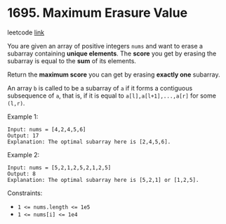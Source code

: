 # 1695. Maximum Erasure Value

leetcode [link][problem]

You are given an array of positive integers `nums` and want to erase a subarray containing **unique elements**. The **score** you get by erasing the subarray is equal to the **sum** of its elements.

Return the **maximum score** you can get by erasing **exactly one** subarray.

An array `b` is called to be a subarray of `a` if it forms a contiguous subsequence of `a`, that is, if it is equal to `a[l],a[l+1],...,a[r]` for some `(l,r)`.

Example 1:

```
Input: nums = [4,2,4,5,6]
Output: 17
Explanation: The optimal subarray here is [2,4,5,6].
```

Example 2:

```
Input: nums = [5,2,1,2,5,2,1,2,5]
Output: 8
Explanation: The optimal subarray here is [5,2,1] or [1,2,5].
```

Constraints:

* `1 <= nums.length <= 1e5`
* `1 <= nums[i] <= 1e4`

[problem]: https://leetcode.com/problems/maximum-erasure-value/

